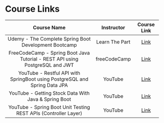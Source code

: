 # Course Links

|                                 Course Name                                  |   Instructor   |                                     Course Link                                      |
| :--------------------------------------------------------------------------: | :------------: | :----------------------------------------------------------------------------------: |
|            Udemy - The Complete Spring Boot Development Bootcamp             | Learn The Part | [Link](https://www.udemy.com/course/the-complete-spring-boot-development-bootcamp/)  |
| FreeCodeCamp - Spring Boot Java Tutorial - REST API using PostgreSQL and JWT |  freeCodeCamp  | [Link](https://www.youtube.com/watch?v=5VUjP1wMqoE&t=1s&ab_channel=freeCodeCamp.org) |
|  YouTube - Restful API with SpringBoot using PostgreSQL and Spring Data JPA  |    YouTube     |      [Link](https://www.youtube.com/watch?v=ZTxn38j4DJE&ab_channel=2BDeveloper)      |
|             YouTube - Getting Stock Data With Java & Spring Boot             |    YouTube     |       [Link](https://www.youtube.com/watch?v=aDpjiCLr4KM&ab_channel=ShaneLee)        |
|       YouTube - Spring Boot Unit Testing REST APIs (Controller Layer)        |    YouTube     |       [Link](https://www.youtube.com/watch?v=aoAKzP62nKM&ab_channel=CodeJava)        |
